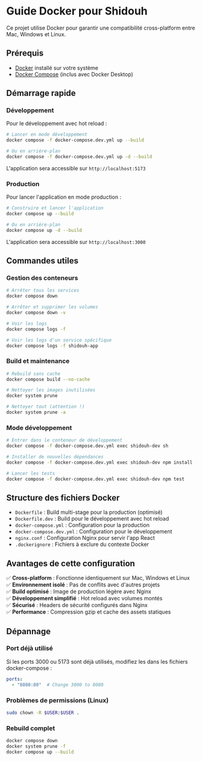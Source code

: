 # Guide Docker pour Shidouh

Ce projet utilise Docker pour garantir une compatibilité cross-platform entre Mac, Windows et Linux.

## Prérequis

- [Docker](https://www.docker.com/get-started) installé sur votre système
- [Docker Compose](https://docs.docker.com/compose/install/) (inclus avec Docker Desktop)

## Démarrage rapide



### Développement

Pour le développement avec hot reload :

```bash
# Lancer en mode développement
docker compose -f docker-compose.dev.yml up --build

# Ou en arrière-plan
docker compose -f docker-compose.dev.yml up -d --build
```

L'application sera accessible sur `http://localhost:5173`


### Production

Pour lancer l'application en mode production :

```bash
# Construire et lancer l'application
docker compose up --build

# Ou en arrière-plan
docker compose up -d --build
```

L'application sera accessible sur `http://localhost:3000`

## Commandes utiles

### Gestion des conteneurs

```bash
# Arrêter tous les services
docker compose down

# Arrêter et supprimer les volumes
docker compose down -v

# Voir les logs
docker compose logs -f

# Voir les logs d'un service spécifique
docker compose logs -f shidouh-app
```

### Build et maintenance

```bash
# Rebuild sans cache
docker compose build --no-cache

# Nettoyer les images inutilisées
docker system prune

# Nettoyer tout (attention !)
docker system prune -a
```

### Mode développement

```bash
# Entrer dans le conteneur de développement
docker compose -f docker-compose.dev.yml exec shidouh-dev sh

# Installer de nouvelles dépendances
docker compose -f docker-compose.dev.yml exec shidouh-dev npm install [package-name]

# Lancer les tests
docker compose -f docker-compose.dev.yml exec shidouh-dev npm test
```

## Structure des fichiers Docker

- `Dockerfile` : Build multi-stage pour la production (optimisé)
- `Dockerfile.dev` : Build pour le développement avec hot reload
- `docker-compose.yml` : Configuration pour la production
- `docker-compose.dev.yml` : Configuration pour le développement
- `nginx.conf` : Configuration Nginx pour servir l'app React
- `.dockerignore` : Fichiers à exclure du contexte Docker

## Avantages de cette configuration

✅ **Cross-platform** : Fonctionne identiquement sur Mac, Windows et Linux  
✅ **Environnement isolé** : Pas de conflits avec d'autres projets  
✅ **Build optimisé** : Image de production légère avec Nginx  
✅ **Développement simplifié** : Hot reload avec volumes montés  
✅ **Sécurisé** : Headers de sécurité configurés dans Nginx  
✅ **Performance** : Compression gzip et cache des assets statiques  

## Dépannage

### Port déjà utilisé
Si les ports 3000 ou 5173 sont déjà utilisés, modifiez les dans les fichiers docker-compose :
```yaml
ports:
  - "8080:80"  # Change 3000 to 8080
```

### Problèmes de permissions (Linux)
```bash
sudo chown -R $USER:$USER .
```

### Rebuild complet
```bash
docker compose down
docker system prune -f
docker compose up --build
``` 